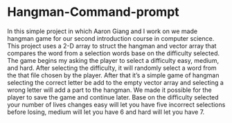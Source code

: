 # Hangman-Command-prompt
In this simple project in which Aaron Giang and I work on we made hangman game for our second introduction course in computer science. This project uses a 2-D array to struct the hangman and vector array that compares the word from a selection words base on the difficulty selected. The game begins my asking the player to select a difficulty easy, medium, and hard. After selecting the difficulty, it will randomly select a word from the that file chosen by the player. After that it’s a simple game of hangman selecting the correct letter be add to the empty vector array and selecting a wrong letter will add a part to the hangman. We made it possible for the player to save the game and continue later. Base on the difficulty selected your number of lives changes easy will let you have five incorrect selections before losing, medium will let you have 6 and hard will let you have 7.  
